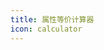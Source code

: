 ```yaml
---
title: 属性等价计算器
icon: calculator
---
```


<StatEquivalentCalculator></StatEquivalentCalculator>

<script setup>
import StatEquivalentCalculator from "@StatEquivalentCalculator";
</script>